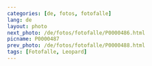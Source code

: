 ```yaml
---
categories: [de, fotos, fotofalle]
lang: de
layout: photo
next_photo: /de/fotos/fotofalle/P0000486.html
picname: P0000487
prev_photo: /de/fotos/fotofalle/P0000488.html
tags: [Fotofalle, Leopard]
---
```

